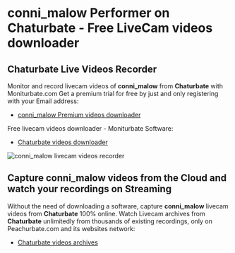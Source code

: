 # conni_malow Performer on Chaturbate - Free LiveCam videos downloader

## Chaturbate Live Videos Recorder

Monitor and record livecam videos of **conni_malow** from **Chaturbate** with Moniturbate.com
Get a premium trial for free by just and only registering with your Email address:
* [conni_malow Premium videos downloader](https://moniturbate.com/request-demo-licence-key.html)

Free livecam videos downloader - Moniturbate Software:
* [Chaturbate videos downloader](https://moniturbate.com/moniturbate-download-software.html)

![conni_malow livecam videos recorder](https://peachurnet.com/templates/moniturbate-software.png)


## Capture conni_malow videos from the Cloud and watch your recordings on Streaming

Without the need of downloading a software, capture **conni_malow** livecam videos from **Chaturbate** 100% online.
Watch Livecam archives from **Chaturbate** unlimitedly from thousands of existing recordings, only on Peachurbate.com and its websites network:
* [Chaturbate videos archives](https://peachurnet.com/)